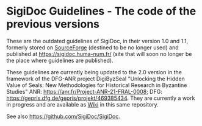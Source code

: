 # SigiDoc Guidelines - The code of the previous versions
 
These are the outdated guidelines of SigiDoc, in their version 1.0 and 1.1, formerly stored on [SourceForge](https://sourceforge.net/p/sigidoc/code/HEAD/tree/trunk/guidelines/) (destined to be no longer used) and published at https://sigidoc.huma-num.fr/ (site that will soon no longer be the place where guidelines are published).

These guidelines are currently being updated to the 2.0 version in the framework of the DFG-ANR project DigiByzSeal "Unlocking the Hidden Value of Seals: New Methodologies for Historical Research in Byzantine Studies" ANR: https://anr.fr/Project-ANR-21-FRAL-0008; DFG: https://gepris.dfg.de/gepris/projekt/469385434.
They are currently a work in progress and are available as [Wiki](https://github.com/SigiDoc/Guidelines/wiki) in this same repository.

See also https://github.com/SigiDoc/SigiDoc.
